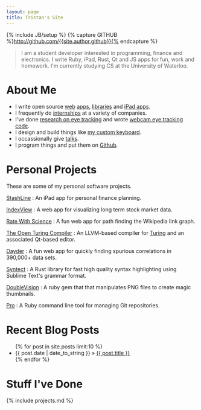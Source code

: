 ```yaml
---
layout: page
title: Tristan's Site
---
```

{% include JB/setup %}
{% capture GITHUB %}http://github.com/{{site.author.github}}{% endcapture %}

> I am a student developer interested in programming, finance and electronics.
> I write Ruby, iPad, Rust, Qt and JS apps for fun, work and homework.
> I'm currently studying CS at the University of Waterloo.

# About Me

- I write open source [web](/indexView) [apps](http://ratewith.science/), [libraries](https://github.com/trishume/syntect) and [iPad apps](/stashline/).
- I frequently do [internships](/resume) at a variety of companies.
- I've done [research on eye tracking]({{GITHUB}}/PolyMouse) and wrote [webcam eye tracking code]({{GITHUB}}/eyeLike).
- I design and build things like [my custom keyboard](/2014/09/08/creating-a-keyboard-1-hardware/).
- I occassionally give [talks](/talks/).
- I program things and put them on [Github]({{GITHUB}}).

# Personal Projects

These are some of my personal software projects.

[StashLine](/stashline/)
: An iPad app for personal finance planning.

[IndexView](/indexView)
: A web app for visualizing long term stock market data.

[Rate With Science](http://ratewith.science/)
: A fun web app for path finding the Wikipedia link graph.

[The Open Turing Compiler](https://github.com/Open-Turing-Project/OpenTuringCompiler)
: An LLVM-based compiler for [Turing](https://en.wikipedia.org/wiki/Turing_(programming_language)) and an associated Qt-based editor.

[Dayder](http://dayder.thume.ca/)
: A fun web app for quickly finding spurious correlations in 390,000+ data sets.

[Syntect](https://github.com/trishume/syntect)
: A Rust library for fast high quality syntax highlighting using Sublime Text's grammar format.

[DoubleVision]({{GITHUB}}/doubleVision)
: A ruby gem that that manipulates PNG files to create magic thumbnails.

[Pro](http://github.com/trishume/pro)
: A Ruby command line tool for managing Git repositories.

# Recent Blog Posts

<ul class="posts">
  {% for post in site.posts limit:10 %}
    <li><span>{{ post.date | date_to_string }}</span> &raquo; <a href="{{ BASE_PATH }}{{ post.url }}">{{ post.title }}</a></li>
  {% endfor %}
</ul>

# Stuff I've Done

{% include projects.md %}
